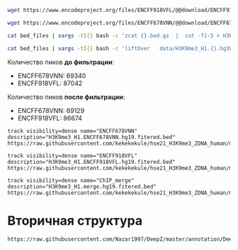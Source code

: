 ```bash
wget https://www.encodeproject.org/files/ENCFF918VFL/@@download/ENCFF918VFL.bed.gz

wget https://www.encodeproject.org/files/ENCFF678VNN/@@download/ENCFF678VNN.bed.gz

cat bed_files | xargs -tI{} bash -c 'zcat {}.bed.gz  |  cut -f1-5 > H3K9me3_H1.{}.hg38.bed'

cat bed_files | xargs -tI{} bash -c 'liftOver   data/H3K9me3_H1.{}.hg38.bed   hg38ToHg19.over.chain.gz   H3K9me3_H1.{}.hg19.bed   H3K9me3_H1.{}.unmapped.bed'
```

Количество пиков **до фильтрации**:

* ENCFF678VNN: 69340
* ENCFF918VFL: 87042

Количество пиков **после фильтрации**:

* ENCFF678VNN: 69129
* ENCFF918VFL: 86674



```
track visibility=dense name="ENCFF678VNN"  description="H3K9me3_H1.ENCFF678VNN.hg19.fitered.bed"
https://raw.githubusercontent.com/kekekekule/hse21_H3K9me3_ZDNA_human/master/data/H3K9me3_H1.ENCFF678VNN.hg19.filtered.bed

track visibility=dense name="ENCFF918VFL"  description="H3K9me3_H1.ENCFF918VFL.hg19.fitered.bed"
https://raw.githubusercontent.com/kekekekule/hse21_H3K9me3_ZDNA_human/master/data/H3K9me3_H1.ENCFF918VFL.hg19.filtered.bed

track visibility=dense name="ChIP_merge"  description="H3K9me3_H1.merge.hg19.fitered.bed"
https://raw.githubusercontent.com/kekekekule/hse21_H3K9me3_ZDNA_human/master/data/H3K9me3_H1.merge.hg19.bed
```



# Вторичная структура

```
https://raw.githubusercontent.com/Nazar1997/DeepZ/master/annotation/DeepZ.bed
```

